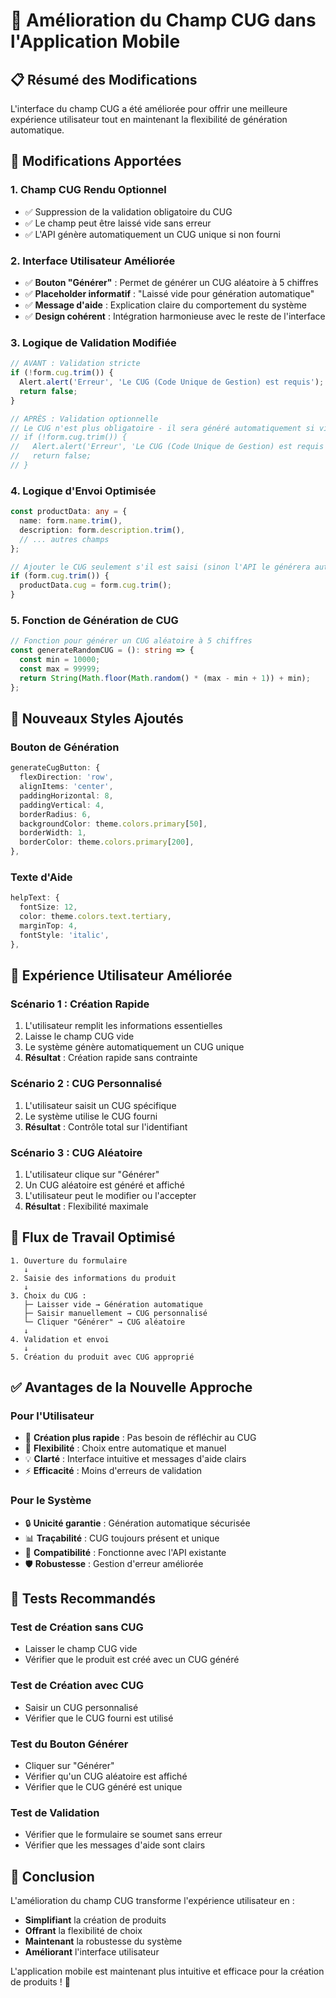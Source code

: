 # 🚀 Amélioration du Champ CUG dans l'Application Mobile

## 📋 **Résumé des Modifications**

L'interface du champ CUG a été améliorée pour offrir une meilleure expérience utilisateur tout en maintenant la flexibilité de génération automatique.

## 🔧 **Modifications Apportées**

### 1. **Champ CUG Rendu Optionnel**
- ✅ Suppression de la validation obligatoire du CUG
- ✅ Le champ peut être laissé vide sans erreur
- ✅ L'API génère automatiquement un CUG unique si non fourni

### 2. **Interface Utilisateur Améliorée**
- ✅ **Bouton "Générer"** : Permet de générer un CUG aléatoire à 5 chiffres
- ✅ **Placeholder informatif** : "Laissé vide pour génération automatique"
- ✅ **Message d'aide** : Explication claire du comportement du système
- ✅ **Design cohérent** : Intégration harmonieuse avec le reste de l'interface

### 3. **Logique de Validation Modifiée**
```typescript
// AVANT : Validation stricte
if (!form.cug.trim()) {
  Alert.alert('Erreur', 'Le CUG (Code Unique de Gestion) est requis');
  return false;
}

// APRÈS : Validation optionnelle
// Le CUG n'est plus obligatoire - il sera généré automatiquement si vide
// if (!form.cug.trim()) {
//   Alert.alert('Erreur', 'Le CUG (Code Unique de Gestion) est requis');
//   return false;
// }
```

### 4. **Logique d'Envoi Optimisée**
```typescript
const productData: any = {
  name: form.name.trim(),
  description: form.description.trim(),
  // ... autres champs
};

// Ajouter le CUG seulement s'il est saisi (sinon l'API le générera automatiquement)
if (form.cug.trim()) {
  productData.cug = form.cug.trim();
}
```

### 5. **Fonction de Génération de CUG**
```typescript
// Fonction pour générer un CUG aléatoire à 5 chiffres
const generateRandomCUG = (): string => {
  const min = 10000;
  const max = 99999;
  return String(Math.floor(Math.random() * (max - min + 1)) + min);
};
```

## 🎨 **Nouveaux Styles Ajoutés**

### **Bouton de Génération**
```typescript
generateCugButton: {
  flexDirection: 'row',
  alignItems: 'center',
  paddingHorizontal: 8,
  paddingVertical: 4,
  borderRadius: 6,
  backgroundColor: theme.colors.primary[50],
  borderWidth: 1,
  borderColor: theme.colors.primary[200],
},
```

### **Texte d'Aide**
```typescript
helpText: {
  fontSize: 12,
  color: theme.colors.text.tertiary,
  marginTop: 4,
  fontStyle: 'italic',
},
```

## 📱 **Expérience Utilisateur Améliorée**

### **Scénario 1 : Création Rapide**
1. L'utilisateur remplit les informations essentielles
2. Laisse le champ CUG vide
3. Le système génère automatiquement un CUG unique
4. **Résultat** : Création rapide sans contrainte

### **Scénario 2 : CUG Personnalisé**
1. L'utilisateur saisit un CUG spécifique
2. Le système utilise le CUG fourni
3. **Résultat** : Contrôle total sur l'identifiant

### **Scénario 3 : CUG Aléatoire**
1. L'utilisateur clique sur "Générer"
2. Un CUG aléatoire est généré et affiché
3. L'utilisateur peut le modifier ou l'accepter
4. **Résultat** : Flexibilité maximale

## 🔄 **Flux de Travail Optimisé**

```
1. Ouverture du formulaire
   ↓
2. Saisie des informations du produit
   ↓
3. Choix du CUG :
   ├─ Laisser vide → Génération automatique
   ├─ Saisir manuellement → CUG personnalisé
   └─ Cliquer "Générer" → CUG aléatoire
   ↓
4. Validation et envoi
   ↓
5. Création du produit avec CUG approprié
```

## ✅ **Avantages de la Nouvelle Approche**

### **Pour l'Utilisateur**
- 🚀 **Création plus rapide** : Pas besoin de réfléchir au CUG
- 🎯 **Flexibilité** : Choix entre automatique et manuel
- 💡 **Clarté** : Interface intuitive et messages d'aide clairs
- ⚡ **Efficacité** : Moins d'erreurs de validation

### **Pour le Système**
- 🔒 **Unicité garantie** : Génération automatique sécurisée
- 📊 **Traçabilité** : CUG toujours présent et unique
- 🔄 **Compatibilité** : Fonctionne avec l'API existante
- 🛡️ **Robustesse** : Gestion d'erreur améliorée

## 🧪 **Tests Recommandés**

### **Test de Création sans CUG**
- Laisser le champ CUG vide
- Vérifier que le produit est créé avec un CUG généré

### **Test de Création avec CUG**
- Saisir un CUG personnalisé
- Vérifier que le CUG fourni est utilisé

### **Test du Bouton Générer**
- Cliquer sur "Générer"
- Vérifier qu'un CUG aléatoire est affiché
- Vérifier que le CUG généré est unique

### **Test de Validation**
- Vérifier que le formulaire se soumet sans erreur
- Vérifier que les messages d'aide sont clairs

## 🎉 **Conclusion**

L'amélioration du champ CUG transforme l'expérience utilisateur en :
- **Simplifiant** la création de produits
- **Offrant** la flexibilité de choix
- **Maintenant** la robustesse du système
- **Améliorant** l'interface utilisateur

L'application mobile est maintenant plus intuitive et efficace pour la création de produits ! 🚀

